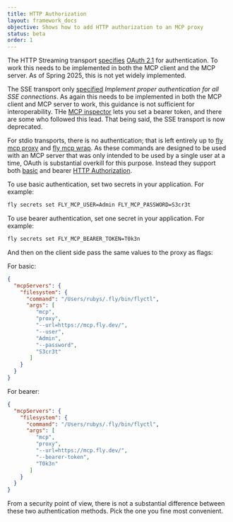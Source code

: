 ```yaml
---
title: HTTP Authorization
layout: framework_docs
objective: Shows how to add HTTP authorization to an MCP proxy
status: beta
order: 1
---
```


The HTTP Streaming transport [specifies](https://modelcontextprotocol.io/specification/2025-03-26/basic/authorization) [OAuth 2.1](https://datatracker.ietf.org/doc/html/draft-ietf-oauth-v2-1-12) for authentication.  To work this needs to be implemented in both the MCP client and the MCP server. As of Spring 2025, this is not yet widely implemented.

The SSE transport only [specified](https://modelcontextprotocol.io/docs/concepts/transports#server-sent-events-sse) _Implement proper authentication for all SSE connections_. As again this needs to be implemented in both the MCP client and MCP server to work, this guidance is not sufficient for interoperability. THe [MCP inspector](https://modelcontextprotocol.io/docs/tools/inspector) lets you set a bearer token, and there are some who followed this lead. That being said, the SSE transport is now deprecated.

For stdio transports, there is no authentication; that is left entirely up to [fly mcp proxy](https://fly.io/docs/flyctl/mcp-wrap/) and [fly mcp wrap](https://fly.io/docs/flyctl/mcp-wrap/). As these commands are designed to be used with an MCP server that was only intended to be used by a single user at a time, OAuth is substantial overkill for this purpose. Instead they support both [basic](https://datatracker.ietf.org/doc/html/rfc7617) and bearer [HTTP Authorization](https://developer.mozilla.org/en-US/docs/Web/HTTP/Reference/Headers/Authorization).

To use basic authentication, set two secrets in your application.  For example:

```sh
fly secrets set FLY_MCP_USER=Admin FLY_MCP_PASSWORD=S3cr3t
```

To use bearer authentication, set one secret in your application.  For example:

```sh
fly secrets set FLY_MCP_BEARER_TOKEN=T0k3n
```

And then on the client side pass the same values to the proxy as flags:

For basic:

```json
{
  "mcpServers": {
    "filesystem": {
      "command": "/Users/rubys/.fly/bin/flyctl",
      "args": [
         "mcp",
         "proxy",
         "--url=https://mcp.fly.dev/",
         "--user",
         "Admin",
         "--password",
         "S3cr3t"
       ]
    }
  }
}
```

For bearer:

```json
{
  "mcpServers": {
    "filesystem": {
      "command": "/Users/rubys/.fly/bin/flyctl",
      "args": [
         "mcp",
         "proxy",
         "--url=https://mcp.fly.dev/",
         "--bearer-token",
         "T0k3n"
       ]
    }
  }
}
```

From a security point of view, there is not a substantial difference between these two authentication methods. Pick the one you fine most convenient.
